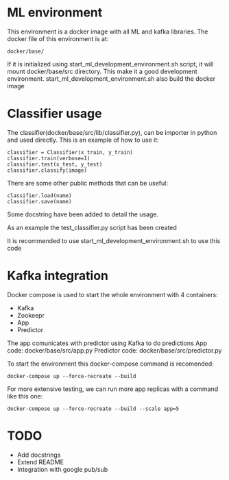 # ML environment

This environment is a docker image with all ML and kafka libraries.
The docker file of this environment is at:

    docker/base/

If it is initialized using start_ml_development_environment.sh script,
it will mount docker/base/src directory. This make it a good development
environment. start_ml_development_environment.sh also build the docker image

# Classifier usage

The classifier(docker/base/src/lib/classifier.py), can be importer in python and used directly.
This is an example of how to use it:

    classifier = Classifier(x_train, y_train)
    classifier.train(verbose=1)
    classifier.test(x_test, y_test)
    classifier.classify(image)

There are some other public methods that can be useful:

    classifier.load(name)
    classifier.save(name)

Some docstring have been added to detail the usage.

As an example the test_classifier.py script has been created

It is recommended to use start_ml_development_environment.sh to use this code

# Kafka integration

Docker compose is used to start the whole environment with 4 containers:
* Kafka
* Zookeepr
* App
* Predictor

The app comunicates with predictor using Kafka to do predictions
App code: docker/base/src/app.py
Predictor code: docker/base/src/predictor.py

To start the environment this docker-compose command is recomended:

    docker-compose up --force-recreate --build

For more extensive testing, we can run more app replicas with a command like this one:

    docker-compose up --force-recreate --build --scale app=5

# TODO
* Add docstrings
* Extend README
* Integration with google pub/sub
